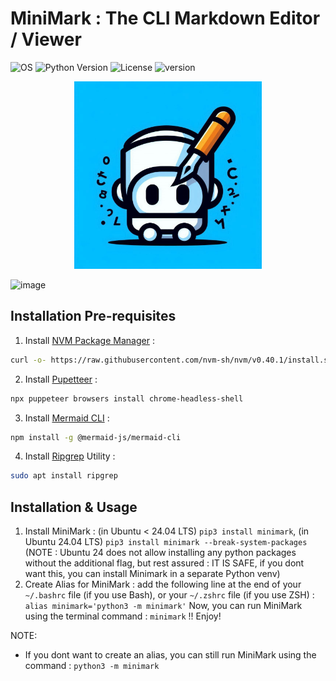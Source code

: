 # MiniMark : The CLI Markdown Editor / Viewer
![OS](https://img.shields.io/badge/OS-Linux-green) ![Python Version](https://img.shields.io/pypi/pyversions/minimark) ![License](https://img.shields.io/github/license/xbais/minimark) ![version](https://img.shields.io/pypi/v/minimark)

<p align="center">
  <img src="./_resources/logo.jpeg" alt="Sublime's custom image" style='width:300px'/>
</p>

![image](https://github.com/user-attachments/assets/7dd69419-4c7b-41db-a1fd-5439c8a5a222)
## Installation Pre-requisites
1. Install [NVM Package Manager](https://github.com/nvm-sh/nvm) : 
  ```bash
  curl -o- https://raw.githubusercontent.com/nvm-sh/nvm/v0.40.1/install.sh | bash
  ```
2. Install [Pupetteer](https://pptr.dev) : 
  ```bash
  npx puppeteer browsers install chrome-headless-shell
  ```
3. Install [Mermaid CLI](https://github.com/mermaid-js/mermaid-cli) : 
  ```bash
  npm install -g @mermaid-js/mermaid-cli
  ```
4. Install [Ripgrep](https://github.com/BurntSushi/ripgrep) Utility :
  ```bash
  sudo apt install ripgrep
  ```

## Installation & Usage
1. Install MiniMark : (in Ubuntu < 24.04 LTS) `pip3 install minimark`, (in Ubuntu 24.04 LTS) `pip3 install minimark --break-system-packages` (NOTE : Ubuntu 24 does not allow installing any python packages without the additional flag, but rest assured : IT IS SAFE, if you dont want this, you can install Minimark in a separate Python venv)
2. Create Alias for MiniMark : add the following line at the end of your `~/.bashrc` file (if you use Bash), or your `~/.zshrc` file (if you use ZSH) : `alias minimark='python3 -m minimark'`
Now, you can run MiniMark using the terminal command : `minimark` !! Enjoy!

NOTE:
- If you dont want to create an alias, you can still run MiniMark using the command : `python3 -m minimark`
